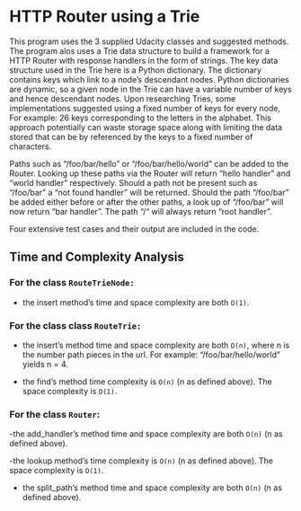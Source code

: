 # HTTP Router using a Trie

This program uses the 3 supplied Udacity classes and suggested methods. The program alos uses a Trie data structure to build a framework for a HTTP Router with response handlers in the form of strings. The key data structure used in the Trie here is a Python dictionary. The dictionary contains keys which link to a node’s descendant nodes. Python dictionaries are dynamic, so a given node in the Trie can have a variable number of keys and hence descendant nodes. Upon researching Tries, some implementations suggested using a fixed number of keys for every node, For example: 26 keys corresponding to the letters in the alphabet. This approach potentially can waste storage space along with limiting the data stored that can be by referenced by the keys to a fixed number of characters.

Paths such as “/foo/bar/hello” or “/foo/bar/hello/world” can be added to the Router. Looking up these paths via the Router will return “hello handler” and “world handler” respectively. Should a path not be present such as “/foo/bar” a “not found handler” will be returned. Should the path “/foo/bar” be added either before or after the other paths, a look up of “/foo/bar” will now return “bar handler”. The path “/“ will always return “root handler”. 

Four extensive test cases and their output are included in the code.

## Time and Complexity Analysis 

### For the class `RouteTrieNode:`

- the insert method’s time and space complexity are both `O(1)`.

### For the class class `RouteTrie:`

- the insert’s method time and space complexity are both `O(n)`, where n is the number path pieces in the url. For example: “/foo/bar/hello/world” yields n = 4.   

- the find’s method time complexity is `O(n)` (n as defined above). The space complexity is `O(1)`.


### For the class `Router`:

-the add_handler’s method time and space complexity are both `O(n)` (n as defined above).

-the lookup method’s time complexity is `O(n)` (n as defined above). The space complexity is `O(1)`.

- the split_path’s method time and space complexity are both `O(n)` (n as defined above).
